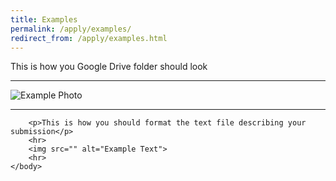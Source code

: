 ```yaml
---
title: Examples
permalink: /apply/examples/
redirect_from: /apply/examples.html
---
```


<html>
	<body>
		<p>This is how you Google Drive folder should look</p>
		<hr>
		<img src="https://csci491-01.cs.montana.edu/~g82r811/images/CSCI491_Apply_Example.JPG" alt="Example Photo">
		<hr>

		<p>This is how you should format the text file describing your submission</p>
		<hr>
		<img src="" alt="Example Text">
		<hr>
	</body>
</html>
